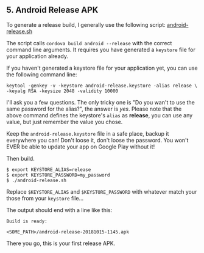 ## 5. Android Release APK

To generate a release build, I generally use the following script: [android-release.sh](https://gist.github.com/j3k0/28f60a7d5622508634d09f94c59d6dfc)

The script calls `cordova build android --release` with the correct command line arguments. It requires you have generated a `keystore` file for your application already.

If you haven't generated a keystore file for your application yet, you can use the following command line:

```text
keytool -genkey -v -keystore android-release.keystore -alias release \
-keyalg RSA -keysize 2048 -validity 10000
```

I'll ask you a few questions. The only tricky one is "Do you wan't to use the same password for the alias?", the answer is _yes_. Please note that the above command defines the keystore's `alias` as **release**, you can use any value, but just remember the value you chose.

Keep the `android-release.keystore` file in a safe place, backup it everywhere you can! Don't loose it, don't loose the password. You won't EVER be able to update your app on Google Play without it!

Then build.

```text
$ export KEYSTORE_ALIAS=release
$ export KEYSTORE_PASSWORD=my_password
$ ./android-release.sh
```

Replace `$KEYSTORE_ALIAS` and `$KEYSTORE_PASSWORD` with whatever match your those from your `keystore` file...

The output should end with a line like this:

```text
Build is ready:

<SOME_PATH>/android-release-20181015-1145.apk
```

There you go, this is your first release APK.

